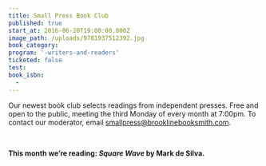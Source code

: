 ```yaml
---
title: Small Press Book Club
published: true
start_at: 2016-06-20T19:00:00.000Z
image_path: /uploads/9781937512392.jpg
book_category:
program: '-writers-and-readers'
ticketed: false
test:
book_isbn:
  -
---
```



Our newest book club selects readings from independent presses. Free and open to the public, meeting the third Monday of every month at 7:00pm. To contact our moderator, email smallpress@brooklinebooksmith.com. &nbsp;

&nbsp;

**This month we’re reading: *Square Wave* by Mark de Silva.**